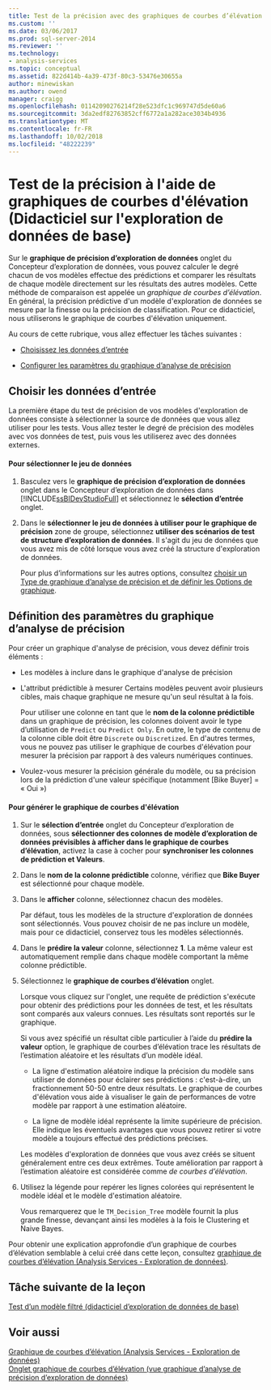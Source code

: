 ```yaml
---
title: Test de la précision avec des graphiques de courbes d’élévation (didacticiel d’exploration de données de base) | Microsoft Docs
ms.custom: ''
ms.date: 03/06/2017
ms.prod: sql-server-2014
ms.reviewer: ''
ms.technology:
- analysis-services
ms.topic: conceptual
ms.assetid: 822d414b-4a39-473f-80c3-53476e30655a
author: minewiskan
ms.author: owend
manager: craigg
ms.openlocfilehash: 01142090276214f28e523dfc1c969747d5de60a6
ms.sourcegitcommit: 3da2edf82763852cff6772a1a282ace3034b4936
ms.translationtype: MT
ms.contentlocale: fr-FR
ms.lasthandoff: 10/02/2018
ms.locfileid: "48222239"
---
```

# <a name="testing-accuracy-with-lift-charts-basic-data-mining-tutorial"></a>Test de la précision à l'aide de graphiques de courbes d'élévation (Didacticiel sur l'exploration de données de base)
  Sur le **graphique de précision d’exploration de données** onglet du Concepteur d’exploration de données, vous pouvez calculer le degré chacun de vos modèles effectue des prédictions et comparer les résultats de chaque modèle directement sur les résultats des autres modèles. Cette méthode de comparaison est appelée un *graphique de courbes d’élévation*. En général, la précision prédictive d'un modèle d'exploration de données se mesure par la finesse ou la précision de classification. Pour ce didacticiel, nous utiliserons le graphique de courbes d'élévation uniquement.  
  
 Au cours de cette rubrique, vous allez effectuer les tâches suivantes :  
  
-   [Choisissez les données d’entrée](#BKMK_InputData)  
  
-   [Configurer les paramètres du graphique d’analyse de précision](#BKMK_Selecting)  
  
##  <a name="BKMK_InputData"></a> Choisir les données d’entrée  
 La première étape du test de précision de vos modèles d'exploration de données consiste à sélectionner la source de données que vous allez utiliser pour les tests. Vous allez tester le degré de précision des modèles avec vos données de test, puis vous les utiliserez avec des données externes.  
  
#### <a name="to-select-the-data-set"></a>Pour sélectionner le jeu de données  
  
1.  Basculez vers le **graphique de précision d’exploration de données** onglet dans le Concepteur d’exploration de données dans [!INCLUDE[ssBIDevStudioFull](../includes/ssbidevstudiofull-md.md)] et sélectionnez le **sélection d’entrée** onglet.  
  
2.  Dans le **sélectionner le jeu de données à utiliser pour le graphique de précision** zone de groupe, sélectionnez **utiliser des scénarios de test de structure d’exploration de données**. Il s'agit du jeu de données que vous avez mis de côté lorsque vous avez créé la structure d'exploration de données.  
  
     Pour plus d’informations sur les autres options, consultez [choisir un Type de graphique d’analyse de précision et de définir les Options de graphique](../../2014/analysis-services/data-mining/choose-an-accuracy-chart-type-and-set-chart-options.md).  
  
##  <a name="BKMK_Selecting"></a> Définition des paramètres du graphique d’analyse de précision  
 Pour créer un graphique d'analyse de précision, vous devez définir trois éléments :  
  
-   Les modèles à inclure dans le graphique d'analyse de précision  
  
-   L'attribut prédictible à mesurer Certains modèles peuvent avoir plusieurs cibles, mais chaque graphique ne mesure qu'un seul résultat à la fois.  
  
     Pour utiliser une colonne en tant que le **nom de la colonne prédictible** dans un graphique de précision, les colonnes doivent avoir le type d’utilisation de `Predict` ou `Predict Only`. En outre, le type de contenu de la colonne cible doit être `Discrete` ou `Discretized`. En d'autres termes, vous ne pouvez pas utiliser le graphique de courbes d'élévation pour mesurer la précision par rapport à des valeurs numériques continues.  
  
-   Voulez-vous mesurer la précision générale du modèle, ou sa précision lors de la prédiction d'une valeur spécifique (notamment [Bike Buyer] = « Oui »)  
  
#### <a name="to-generate-the-lift-chart"></a>Pour générer le graphique de courbes d'élévation  
  
1.  Sur le **sélection d’entrée** onglet du Concepteur d’exploration de données, sous **sélectionner des colonnes de modèle d’exploration de données prévisibles à afficher dans le graphique de courbes d’élévation**, activez la case à cocher pour **synchroniser les colonnes de prédiction et Valeurs**.  
  
2.  Dans le **nom de la colonne prédictible** colonne, vérifiez que **Bike Buyer** est sélectionné pour chaque modèle.  
  
3.  Dans le **afficher** colonne, sélectionnez chacun des modèles.  
  
     Par défaut, tous les modèles de la structure d'exploration de données sont sélectionnés. Vous pouvez choisir de ne pas inclure un modèle, mais pour ce didacticiel, conservez tous les modèles sélectionnés.  
  
4.  Dans le **prédire la valeur** colonne, sélectionnez **1**. La même valeur est automatiquement remplie dans chaque modèle comportant la même colonne prédictible.  
  
5.  Sélectionnez le **graphique de courbes d’élévation** onglet.  
  
     Lorsque vous cliquez sur l'onglet, une requête de prédiction s'exécute pour obtenir des prédictions pour les données de test, et les résultats sont comparés aux valeurs connues. Les résultats sont reportés sur le graphique.  
  
     Si vous avez spécifié un résultat cible particulier à l’aide du **prédire la valeur** option, le graphique de courbes d’élévation trace les résultats de l’estimation aléatoire et les résultats d’un modèle idéal.  
  
    -   La ligne d'estimation aléatoire indique la précision du modèle sans utiliser de données pour éclairer ses prédictions : c'est-à-dire, un fractionnement 50-50 entre deux résultats. Le graphique de courbes d'élévation vous aide à visualiser le gain de performances de votre modèle par rapport à une estimation aléatoire.  
  
    -   La ligne de modèle idéal représente la limite supérieure de précision. Elle indique les éventuels avantages que vous pouvez retirer si votre modèle a toujours effectué des prédictions précises.  
  
     Les modèles d'exploration de données que vous avez créés se situent généralement entre ces deux extrêmes. Toute amélioration par rapport à l’estimation aléatoire est considérée comme *de courbes d’élévation*.  
  
6.  Utilisez la légende pour repérer les lignes colorées qui représentent le modèle idéal et le modèle d'estimation aléatoire.  
  
     Vous remarquerez que le `TM_Decision_Tree` modèle fournit la plus grande finesse, devançant ainsi les modèles à la fois le Clustering et Naive Bayes.  
  
 Pour obtenir une explication approfondie d’un graphique de courbes d’élévation semblable à celui créé dans cette leçon, consultez [graphique de courbes d’élévation &#40;Analysis Services - Exploration de données&#41;](../../2014/analysis-services/data-mining/lift-chart-analysis-services-data-mining.md).  
  
## <a name="next-task-in-lesson"></a>Tâche suivante de la leçon  
 [Test d’un modèle filtré &#40;didacticiel d’exploration de données de base&#41;](../../2014/tutorials/testing-a-filtered-model-basic-data-mining-tutorial.md)  
  
## <a name="see-also"></a>Voir aussi  
 [Graphique de courbes d’élévation &#40;Analysis Services - Exploration de données&#41;](../../2014/analysis-services/data-mining/lift-chart-analysis-services-data-mining.md)   
 [Onglet graphique de courbes d’élévation &#40;vue graphique d’analyse de précision d’exploration de données&#41;](../../2014/analysis-services/lift-chart-tab-mining-accuracy-chart-view.md)  
  
  
